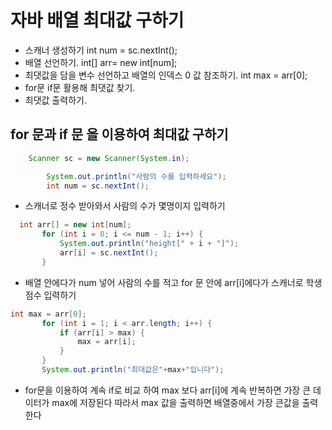 # 자바 배열 최대값 구하기

* 스캐너 생성하기 int num = sc.nextInt();
* 배열 선언하기. int[] arr= new int[num];
* 최댓값을 담을 변수 선언하고 배열의 인덱스 0 값 참조하기. int max = arr[0];
* for문 if문 활용해 최댓값 찾기.
* 최댓값 출력하기.

## for 문과 if 문 을 이용하여 최대값 구하기
```java
    Scanner sc = new Scanner(System.in);

        System.out.println("사람의 수를 입력하세요");
        int num = sc.nextInt();
```
* 스캐너로 정수 받아와서 사람의 수가 몇명이지 입력하기
 ```java
   int arr[] = new int[num];
        for (int i = 0; i <= num - 1; i++) {
            System.out.println("height[" + i + "]");
            arr[i] = sc.nextInt();
        }
 ```
 * 배열 안에다가 num 넣어 사람의 수를 적고 for 문 안에 arr[i]에다가
 스캐너로 학생 점수 입력하기

 ```java
int max = arr[0];
        for (int i = 1; i < arr.length; i++) {
            if (arr[i] > max) {
                max = arr[i];
            }
        }
        System.out.println("최대값은"+max+"입니다");
 ```
 * for문을 이용하여 계속 if로 비교 하여 max 보다 arr[i]에 계속 반복하면
 가장 큰 데이터가 max에 저장된다 따라서 max 값을 출력하면 배열중에서 가장 큰값을 출력한다
